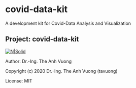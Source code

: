 # covid-data-kit

A development kit for Covid-Data Analysis and Visualization

Project: covid-data-kit
----
[![N|Solid](https://vuongblog.files.wordpress.com/2020/05/vuong_thumb.png)](https://vuongblog.wordpress.com)

Author: Dr.-Ing. The Anh Vuong

Copyright (c) 2020 Dr.-Ing. The Anh Vuong (tavuong)

License: MIT 

